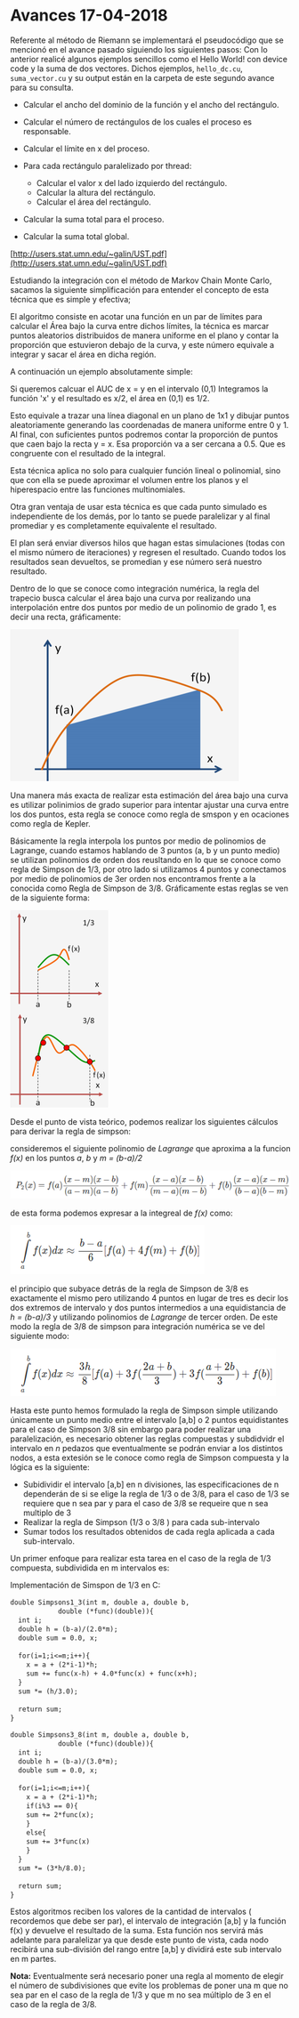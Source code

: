 # Avances 17-04-2018

Referente al método de Riemann se implementará el pseudocódigo que se mencionó en el avance pasado siguiendo los siguientes pasos:
Con lo anterior realicé algunos ejemplos sencillos como el Hello World! con device code y la suma de dos vectores. Dichos ejemplos, `hello_dc.cu`, `suma_vector.cu` y su output están en la carpeta de este segundo avance para su consulta.

- Calcular el ancho del dominio de la función y el ancho del rectángulo.

- Calcular el número de rectángulos de los cuales el proceso es responsable.

- Calcular el límite en x del proceso.

- Para cada rectángulo paralelizado por thread:

	- Calcular el valor x del lado izquierdo del rectángulo.
	- Calcular la altura del rectángulo.
	- Calcular el área del rectángulo.

- Calcular la suma total para el proceso.

- Calcular la suma total global.


[http://users.stat.umn.edu/~galin/UST.pdf](http://users.stat.umn.edu/~galin/UST.pdf)

Estudiando la integración con el método de Markov Chain Monte Carlo, sacamos la siguiente simplificación para entender el concepto de esta técnica que es simple y efectiva;

El algoritmo consiste en acotar una función en un par de límites para calcular el Área bajo la curva entre dichos límites, la técnica es marcar puntos aleatorios distribuidos de manera uniforme en el plano y contar la proporción que estuvieron debajo de la curva, y este número equivale a integrar y sacar el área en dicha región.

A continuación un ejemplo absolutamente simple:

Si queremos calcuar el AUC de x = y en el intervalo (0,1) Integramos la función 'x' y el resultado es x/2, el área en (0,1) es 1/2.

Esto equivale a trazar una línea diagonal en un plano de 1x1 y dibujar puntos aleatoriamente generando las coordenadas de manera uniforme entre 0 y 1. Al final, con suficientes puntos podremos contar la proporción de puntos que caen bajo la recta y = x. Esa proporción va a ser cercana a 0.5. Que es congruente con el resultado de la integral.

Esta técnica aplica no solo para cualquier función lineal o polinomial, sino que con ella se puede aproximar el volumen entre los planos y el hiperespacio entre las funciones multinomiales.

Otra gran ventaja de usar esta técnica es que cada punto simulado es independiente de los demás, por lo tanto se puede paralelizar y al final promediar y es completamente equivalente el resultado.

El plan será enviar diversos hilos que hagan estas simulaciones (todas con el mismo número de iteraciones) y regresen el resultado. Cuando todos los resultados sean devueltos, se promedian y ese número será nuestro resultado.

Dentro de lo que se conoce como integración numérica, la regla del trapecio busca calcular el área bajo una curva por realizando una interpolación entre dos puntos por medio de un polinomio de grado 1, es decir una recta, gráficamente:

![trapecio](trapecio.png)

Una manera más exacta de realizar esta estimación del área bajo una curva es utilizar polinimios de grado superior para intentar ajustar una curva entre los dos puntos, esta regla se conoce como regla de smspon y en ocaciones como regla de Kepler.

Básicamente la regla interpola los puntos por medio de polinomios de Lagrange, cuando estamos hablando de 3 puntos (a, b y un punto medio)  se utilizan polinomios de orden dos reusltando en lo que se conoce como regla de Simpson de 1/3, por otro lado si utilizamos 4 puntos y conectamos por medio de polinomios de 3er orden nos encontramos frente a la conocida como Regla de Simpson de 3/8. Gráficamente estas reglas se ven de la siguiente forma:

![trapecio](simpson.png)

Desde el punto de vista teórico, podemos realizar los siguientes cálculos para derivar la regla de simpson: 

consideremos el siguiente polinomio de *Lagrange* que aproxima a la funcion *f(x)* en los puntos *a*, *b*  y  *m = (b-a)/2*

![formaula_1](formula_1.png) 

de esta forma podemos expresar a la integreal de *f(x)* como: 

![formula_2](formula_2.png) 

el principio que subyace detrás de la regla de Simpson de 3/8 es exactamente el mismo pero utilizando 4 puntos en lugar de tres es decir los dos extremos de intervalo y dos puntos intermedios a una equidistancia de *h = (b-a)/3* y utilizando polinomios de *Lagrange* de tercer orden. De este modo la regla de 3/8 de simpson para integración numérica se ve del siguiente modo: 


![formula_3](formula_3png) 


Hasta este punto hemos formulado la regla de Simpson simple utilizando únicamente un punto medio entre el intervalo [a,b] o 2 puntos equidistantes para el caso de Simpson 3/8 sin embargo para poder realizar una paralelización, es necesario obtener las reglas compuestas y subdidvidr el intervalo en *n* pedazos que eventualmente se podrán enviar a los distintos nodos, a esta extesión se le conoce como regla de Simpson compuesta y la lógica es la siguiente:

- Subidividir el intervalo [a,b] en n divisiones, las especificaciones de n dependerán de si se elige la regla de 1/3 o de 3/8, para el caso de 1/3 se requiere que n sea par y para el caso de 3/8 se requeire que n sea multiplo de 3
- Realizar la regla de Simpson (1/3 o 3/8 ) para cada sub-intervalo
-  Sumar todos los resultados obtenidos de cada regla aplicada a cada sub-intervalo.

Un primer enfoque para realizar esta tarea en el caso de la regla de 1/3 compuesta, subdividida en m intervalos es:

Implementación de Simspon de 1/3 en C:
```
double Simpsons1_3(int m, double a, double b, 
		    double (*func)(double)){
  int i; 
  double h = (b-a)/(2.0*m);
  double sum = 0.0, x;

  for(i=1;i<=m;i++){
    x = a + (2*i-1)*h;
    sum += func(x-h) + 4.0*func(x) + func(x+h);
  }
  sum *= (h/3.0);

  return sum;
}

```


```
double Simpsons3_8(int m, double a, double b, 
		    double (*func)(double)){
  int i; 
  double h = (b-a)/(3.0*m);
  double sum = 0.0, x;

  for(i=1;i<=m;i++){
    x = a + (2*i-1)*h;
    if(i%3 == 0){
    sum += 2*func(x);
    }
    else{
    sum += 3*func(x)
    }
  }
  sum *= (3*h/8.0);

  return sum;
}
```
Estos algoritmos reciben los valores de la cantidad de intervalos ( recordemos que debe ser par), el intervalo de integración [a,b] y la función f(x) y devuelve el resultado de la suma. Esta función nos servirá más adelante para paralelizar ya que desde este punto de vista, cada nodo recibirá una sub-división del rango entre [a,b] y dividirá este sub intervalo en m partes. 

**Nota:** Eventualmente será necesario poner una regla al momento de elegir el número de subdivisiones que evite los problemas de poner una m que no sea par en el caso de la regla de 1/3 y que m no sea múltiplo de 3 en el caso de la regla de 3/8.
